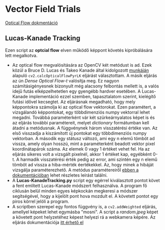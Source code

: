 # Vector Field Trials

[Optical Flow dokmentáció](https://docs.opencv.org/4.1.1/d4/dee/tutorial_optical_flow.html)

## Lucas-Kanade Tracking

Ezen script az **optcial flow** elven működő képpont követés kipróbálására lett megalkotva.
* Az optical flow megvalósítására az OpenCV két metódust is ad. Ezek közül a Bruce D. Lucas és Takeo Kanade által kidolgozott [munkáján](https://github.com/DanielNagy97/szakdolgozat/blob/master/references/lucas_kanade-1981.pdf) alapuló `cv2.calcOpticalFlowPyrLK` eljárást választottam. A másik eljárás az ún *Dense Optical Flow-t* valósítja meg. Ez nagyon számításigényesnek bizonyult még alacsony felbontás mellett is, a valós idejű futás elképzelhetetlen egy gyengébb hardver esetében. A Lucas-Kanade implementáció ezzel szemben, tapasztalatom szerint, kielégítő futási idővel kecsegtet. Az eljárásnak megadható, hogy mely képpontokra számolja ki az optical flow vektorokat. Ezen paramétert, a vizsgálandó képpontokat, egy többdimenziós numpy vektorral lehet megadni. Továbbá paraméterként vár két szürkeárnyalatos képet is és az eljárás további paramétereit, melyet *dictionary* formátumban kell átadni a metódusnak. A függvénynek három visszatérési értéke van. Az első visszadja a kiszámított új pontokat egy többdimenziós numpy vektorban. A második egy státusz változó, ami egy n elemű tömböt ad vissza, amely olyan hosszú, mint a paraméterként beadott vektor pixel koordinátapárok száma. Az elemek 0 vagy 1 értéket vehet fel. Ha az eljárás sikeres volt a vizsgált pixelnél, akkor 1 értéket kap, egyébként 0-t. A harmadik visszatérési érték pedig az error, ami szintén egy n elemű tömböt ad vissza a hiba-mérték éertékekkel. Az, hogy minek a hibáját vizsgálja paraméterezhető. A metódus paramétereiről [ebben a dokumentációban](https://docs.opencv.org/3.4/dc/d6b/group__video__track.html#ga473e4b886d0bcc6b65831eb88ed93323) lehet részletes leírást találni.
* A **Lucas-KanadeTracking.py** script egy egérrel kiválasztott pontot követ a fent említett Lucas-Kanade módszert felhasználva. A program fő ciklusán belül minden egyes képkockán megkeresi a módszer segítségével, hogy a kijelölt pont hova mozdult el. A követett pontot egy piros körrel jelöli a program.
 * A scriptben szerepel egy fontos függvény is, a `cv2.addWeighted` eljárás, amellyel képeket lehet egymásba "mosni". A script a *random.jpeg* képet a követett pont helyzetéhez képest helyezi rá a webkamera képére. Az eljárás dokumentációja [itt érhető el](https://docs.opencv.org/4.1.1/d2/de8/group__core__array.html#gafafb2513349db3bcff51f54ee5592a19)